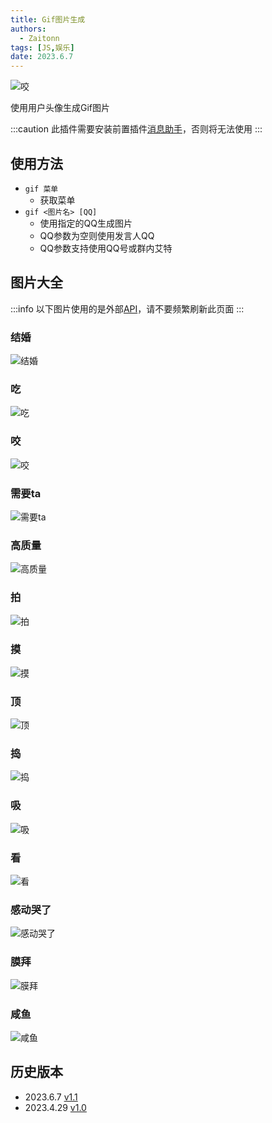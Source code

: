 ```yaml
---
title: Gif图片生成
authors: 
  - Zaitonn
tags: [JS,娱乐]
date: 2023.6.7
---
```


![咬](https://api.iculture.cc/api/face_bite/?QQ=10001 ':small')

使用用户头像生成Gif图片

<!--truncate-->

:::caution
此插件需要安装前置插件[消息助手](MsgHelper)，否则将无法使用
:::

## 使用方法

- `gif 菜单`
  - 获取菜单
- `gif <图片名> [QQ]`
  - 使用指定的QQ生成图片
  - QQ参数为空则使用发言人QQ
  - QQ参数支持使用QQ号或群内艾特

## 图片大全

:::info
以下图片使用的是外部[API](https://api.iculture.cc/)，请不要频繁刷新此页面
:::

### 结婚

![结婚](https://api.iculture.cc/api/face_propose/?QQ=10001 ':small')

### 吃

![吃](https://api.iculture.cc/api/chi/?QQ=10001 ':small')

### 咬

![咬](https://api.iculture.cc/api/face_bite/?QQ=10001 ':small')

### 需要ta

![需要ta](https://api.iculture.cc/api/face_need/?QQ=10001 ':small')

### 高质量

![高质量](https://api.iculture.cc/api/face_gao/?QQ=10001 ':small')

### 拍

![拍](https://api.iculture.cc/api/face_pat/?QQ=10001 ':small')

### 摸

![摸](https://api.iculture.cc/api/face_petpet/?QQ=10001 ':small')

### 顶

![顶](https://api.iculture.cc/api/face_play/?QQ=10001 ':small')

### 捣

![捣](https://api.iculture.cc/api/face_pound/?QQ=10001 ':small')

### 吸

![吸](https://api.iculture.cc/api/face_suck/?QQ=10001 ':small')

### 看

![看](https://api.iculture.cc/api/face_thsee/?QQ=10001 ':small')

### 感动哭了

![感动哭了](https://api.iculture.cc/api/face_touch/?QQ=10001 ':small')

### 膜拜

![膜拜](https://api.iculture.cc/api/face_worship/?QQ=10001 ':small')

### 咸鱼

![咸鱼](https://api.iculture.cc/api/face_yu/?QQ=10001 ':small')

## 历史版本

- 2023.6.7 [v1.1](https://github.com/Zaitonn/Serein-Docs/blob/84c8408b7dd584d4fd5d9ebc1d5d284cd64a2d7b/JS/FunnyGif/FunnyGif.js?d)
- 2023.4.29 [v1.0](https://download.serein.cc/https://raw.githubusercontent.com/Zaitonn/Serein-Docs/43485d0de53646841c5da44128aa1f2a8888dae8/JS/FunnyGif/FunnyGif.js?download)
